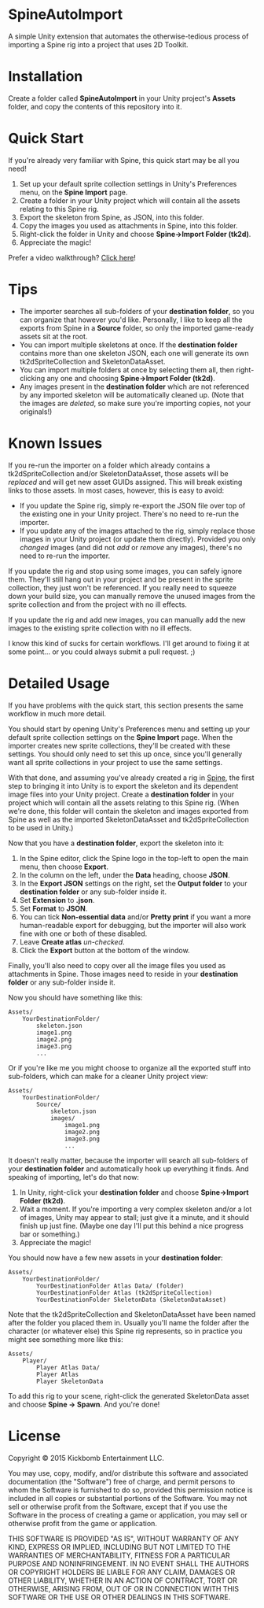 # SpineAutoImport

A simple Unity extension that automates the otherwise-tedious process of importing a Spine rig into a project that uses 2D Toolkit.

# Installation

Create a folder called **SpineAutoImport** in your Unity project's **Assets** folder, and copy the contents of this repository into it.

# Quick Start

If you're already very familiar with Spine, this quick start may be all you need!

1. Set up your default sprite collection settings in Unity's Preferences menu, on the **Spine Import** page.
2. Create a folder in your Unity project which will contain all the assets relating to this Spine rig.
3. Export the skeleton from Spine, as JSON, into this folder.
4. Copy the images you used as attachments in Spine, into this folder.
5. Right-click the folder in Unity and choose **Spine->Import Folder (tk2d)**.
6. Appreciate the magic!

Prefer a video walkthrough? [Click here](TBD)!

# Tips

* The importer searches all sub-folders of your **destination folder**, so you can organize that however you'd like. Personally, I like to keep all the exports from Spine in a **Source** folder, so only the imported game-ready assets sit at the root.
* You can import multiple skeletons at once. If the **destination folder** contains more than one skeleton JSON, each one will generate its own tk2dSpriteCollection and SkeletonDataAsset.
* You can import multiple folders at once by selecting them all, then right-clicking any one and choosing **Spine->Import Folder (tk2d)**.
* Any images present in the **destination folder** which are not referenced by any imported skeleton will be automatically cleaned up. (Note that the images are *deleted*, so make sure you're importing copies, not your originals!)

# Known Issues

If you re-run the importer on a folder which already contains a tk2dSpriteCollection and/or SkeletonDataAsset, those assets will be *replaced* and will get new asset GUIDs assigned. This will break existing links to those assets. In most cases, however, this is easy to avoid:

* If you update the Spine rig, simply re-export the JSON file over top of the existing one in your Unity project. There's no need to re-run the importer.
* If you update any of the images attached to the rig, simply replace those images in your Unity project (or update them directly). Provided you only *changed* images (and did not *add* or *remove* any images), there's no need to re-run the importer.

If you update the rig and stop using some images, you can safely ignore them. They'll still hang out in your project and be present in the sprite collection, they just won't be referenced. If you really need to squeeze down your build size, you can manually remove the unused images from the sprite collection and from the project with no ill effects.

If you update the rig and add new images, you can manually add the new images to the existing sprite collection with no ill effects.

I know this kind of sucks for certain workflows. I'll get around to fixing it at some point... or you could always submit a pull request. ;)

# Detailed Usage

If you have problems with the quick start, this section presents the same workflow in much more detail.

You should start by opening Unity's Preferences menu and setting up your default sprite collection settings on the **Spine Import** page. When the importer creates new sprite collections, they'll be created with these settings. You should only need to set this up once, since you'll generally want all sprite collections in your project to use the same settings.

With that done, and assuming you've already created a rig in [Spine](http://esotericsoftware.com), the first step to bringing it into Unity is to export the skeleton and its dependent image files into your Unity project. Create a **destination folder** in your project which will contain all the assets relating to this Spine rig. (When we're done, this folder will contain the skeleton and images exported from Spine as well as the imported SkeletonDataAsset and tk2dSpriteCollection to be used in Unity.)

Now that you have a **destination folder**, export the skeleton into it:

1. In the Spine editor, click the Spine logo in the top-left to open the main menu, then choose **Export**.
2. In the column on the left, under the **Data** heading, choose **JSON**.
3. In the **Export JSON** settings on the right, set the **Output folder** to your **destination folder** or any sub-folder inside it.
4. Set **Extension** to **.json**.
5. Set **Format** to **JSON**.
6. You can tick **Non-essential data** and/or **Pretty print** if you want a more human-readable export for debugging, but the importer will also work fine with one or both of these disabled.
7. Leave **Create atlas** *un-checked*.
8. Click the **Export** button at the bottom of the window.

Finally, you'll also need to copy over all the image files you used as attachments in Spine. Those images need to reside in your **destination folder** or any sub-folder inside it.

Now you should have something like this:

	Assets/
		YourDestinationFolder/
			skeleton.json
			image1.png
			image2.png
			image3.png
			...

Or if you're like me you might choose to organize all the exported stuff into sub-folders, which can make for a cleaner Unity project view:

	Assets/
		YourDestinationFolder/
			Source/
				skeleton.json
				images/
					image1.png
					image2.png
					image3.png
					...

It doesn't really matter, because the importer will search all sub-folders of your **destination folder** and automatically hook up everything it finds. And speaking of importing, let's do that now:

1. In Unity, right-click your **destination folder** and choose **Spine->Import Folder (tk2d)**.
2. Wait a moment. If you're importing a very complex skeleton and/or a lot of images, Unity may appear to stall; just give it a minute, and it should finish up just fine. (Maybe one day I'll put this behind a nice progress bar or something.)
3. Appreciate the magic!

You should now have a few new assets in your **destination folder**:

	Assets/
		YourDestinationFolder/
			YourDestinationFolder Atlas Data/ (folder)
			YourDestinationFolder Atlas (tk2dSpriteCollection)
			YourDestinationFolder SkeletonData (SkeletonDataAsset)

Note that the tk2dSpriteCollection and SkeletonDataAsset have been named after the folder you placed them in. Usually you'll name the folder after the character (or whatever else) this Spine rig represents, so in practice you might see something more like this:

	Assets/
		Player/
			Player Atlas Data/
			Player Atlas
			Player SkeletonData

To add this rig to your scene, right-click the generated SkeletonData asset and choose **Spine -> Spawn**. And you're done!

# License

Copyright © 2015 Kickbomb Entertainment LLC.

You may use, copy, modify, and/or distribute this software and associated documentation (the "Software") free of charge, and permit persons to whom the Software is furnished to do so, provided this permission notice is included in all copies or substantial portions of the Software. You may not sell or otherwise profit from the Software, except that if you use the Software in the process of creating a game or application, you may sell or otherwise profit from the game or application.

THIS SOFTWARE IS PROVIDED "AS IS", WITHOUT WARRANTY OF ANY KIND, EXPRESS OR IMPLIED, INCLUDING BUT NOT LIMITED TO THE WARRANTIES OF MERCHANTABILITY, FITNESS FOR A PARTICULAR PURPOSE AND NONINFRINGEMENT. IN NO EVENT SHALL THE AUTHORS OR COPYRIGHT HOLDERS BE LIABLE FOR ANY CLAIM, DAMAGES OR OTHER LIABILITY, WHETHER IN AN ACTION OF CONTRACT, TORT OR OTHERWISE, ARISING FROM, OUT OF OR IN CONNECTION WITH THIS SOFTWARE OR THE USE OR OTHER DEALINGS IN THIS SOFTWARE.

